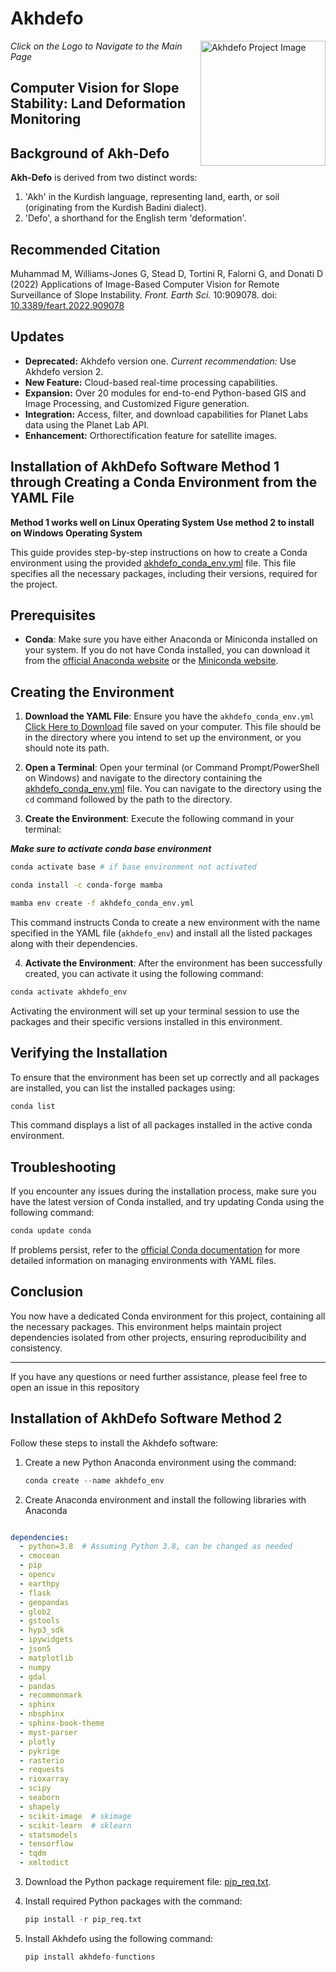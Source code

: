
# Akhdefo


[<img src="https://akhdefo.readthedocs.io/en/latest/_images/akhdefo_logo.svg" alt="Akhdefo Project Image" align="right" width="200px"/>](https://akhdefo.readthedocs.io/en/latest/index.html)
<em align="right">Click on the Logo to Navigate to the Main Page</em>



## Computer Vision for Slope Stability: Land Deformation Monitoring

## Background of Akh-Defo

**Akh-Defo** is derived from two distinct words: 
1. 'Akh' in the Kurdish language, representing land, earth, or soil (originating from the Kurdish Badini dialect).
2. 'Defo', a shorthand for the English term 'deformation'.

## Recommended Citation

Muhammad M, Williams-Jones G, Stead D, Tortini R, Falorni G, and Donati D (2022) Applications of Image-Based Computer Vision for Remote Surveillance of Slope Instability. *Front. Earth Sci.* 10:909078. doi: [10.3389/feart.2022.909078](https://doi.org/10.3389/feart.2022.909078)

## Updates

- **Deprecated:** Akhdefo version one. *Current recommendation:* Use Akhdefo version 2.
- **New Feature:** Cloud-based real-time processing capabilities.
- **Expansion:** Over 20 modules for end-to-end Python-based GIS and Image Processing, and Customized Figure generation.
- **Integration:** Access, filter, and download capabilities for Planet Labs data using the Planet Lab API.
- **Enhancement:** Orthorectification feature for satellite images.

## Installation of AkhDefo Software Method 1 through Creating a Conda Environment from the YAML File

**Method 1 works well on Linux Operating System** **Use method 2 to install on Windows Operating System**

This guide provides step-by-step instructions on how to create a Conda environment using the provided [akhdefo_conda_env.yml](akhdefo_conda_env.yml) file. This file specifies all the necessary packages, including their versions, required for the project.

## Prerequisites

- **Conda**: Make sure you have either Anaconda or Miniconda installed on your system. If you do not have Conda installed, you can download it from the [official Anaconda website](https://www.anaconda.com/products/individual) or the [Miniconda website](https://docs.conda.io/en/latest/miniconda.html).

## Creating the Environment

1. **Download the YAML File**: Ensure you have the `akhdefo_conda_env.yml` [Click Here to Download](akhdefo_conda_env.yml) file saved on your computer. This file should be in the directory where you intend to set up the environment, or you should note its path.

2. **Open a Terminal**: Open your terminal (or Command Prompt/PowerShell on Windows) and navigate to the directory containing the [akhdefo_conda_env.yml](akhdefo_conda_env.yml) file. You can navigate to the directory using the `cd` command followed by the path to the directory.

3. **Create the Environment**: Execute the following command in your terminal:

***Make sure to activate conda base environment***


```bash
conda activate base # if base environment not activated

conda install -c conda-forge mamba

mamba env create -f akhdefo_conda_env.yml

```

This command instructs Conda to create a new environment with the name specified in the YAML file (`akhdefo_env`) and install all the listed packages along with their dependencies.

4. **Activate the Environment**: After the environment has been successfully created, you can activate it using the following command:

```bash
conda activate akhdefo_env
```

Activating the environment will set up your terminal session to use the packages and their specific versions installed in this environment.

## Verifying the Installation

To ensure that the environment has been set up correctly and all packages are installed, you can list the installed packages using:

```bash
conda list
```

This command displays a list of all packages installed in the active conda environment.

## Troubleshooting

If you encounter any issues during the installation process, make sure you have the latest version of Conda installed, and try updating Conda using the following command:

```bash
conda update conda
```

If problems persist, refer to the [official Conda documentation](https://docs.conda.io/projects/conda/en/latest/user-guide/tasks/manage-environments.html#creating-an-environment-from-an-environment-yml-file) for more detailed information on managing environments with YAML files.

## Conclusion

You now have a dedicated Conda environment for this project, containing all the necessary packages. This environment helps maintain project dependencies isolated from other projects, ensuring reproducibility and consistency.

---

If you have any questions or need further assistance, please feel free to open an issue in this repository


## Installation of AkhDefo Software Method 2

Follow these steps to install the Akhdefo software:

1. Create a new Python Anaconda environment using the command:

   ```python
   conda create --name akhdefo_env
   ```

2. Create  Anaconda environment and install the following libraries with Anaconda

```yaml

dependencies:
  - python=3.8  # Assuming Python 3.8, can be changed as needed
  - cmocean
  - pip
  - opencv
  - earthpy
  - flask
  - geopandas
  - glob2
  - gstools
  - hyp3_sdk
  - ipywidgets
  - json5
  - matplotlib
  - numpy
  - gdal
  - pandas
  - recommonmark
  - sphinx
  - nbsphinx
  - sphinx-book-theme
  - myst-parser
  - plotly
  - pykrige
  - rasterio
  - requests
  - rioxarray
  - scipy
  - seaborn
  - shapely
  - scikit-image  # skimage
  - scikit-learn  # sklearn
  - statsmodels
  - tensorflow
  - tqdm
  - xmltodict

```
3. Download the Python package requirement file: [pip_req.txt](pip_req.txt).

4. Install required Python packages with the command:

   ```python
   pip install -r pip_req.txt
   ```

5. Install Akhdefo using the following command:

   ```python
   pip install akhdefo-functions
   ```